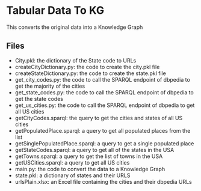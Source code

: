 # Tabular Data To KG

This converts the original data into a Knowledge Graph

## Files

- City.pkl: the dictionary of the State code to URLs
- createCityDictionary.py: the code to create the city.pkl file
- createStateDictionary.py: the code to create the state.pkl file
- get_city_codes.py: the code to call the SPARQL endpoint of dbpedia to get the majority of the cities
- get_state_codes.py: the code to call the SPARQL endpoint of dbpedia to get the state codes
- get_us_cities.py: the code to call the SPARQL endpoint of dbpedia to get all US cities
- getCityCodes.sparql: the query to get the cities and states of all US cities
- getPopulatedPlace.sparql: a query to get all populated places from the list
- getSinglePopulatedPlace.sparql: a query to get a single populated place
- getStateCodes.sparql: a query to get all of the states in the USA
- getTowns.sparql: a query to get the list of towns in the USA
- getUSCities.sparql: a query to get all US cities
- main.py: the code to convert the data to a Knowledge Graph
- state.pkl: a dictionary of states and their URLS
- urlsPlain.xlsx: an Excel file containing the cities and their dbpedia URLs
